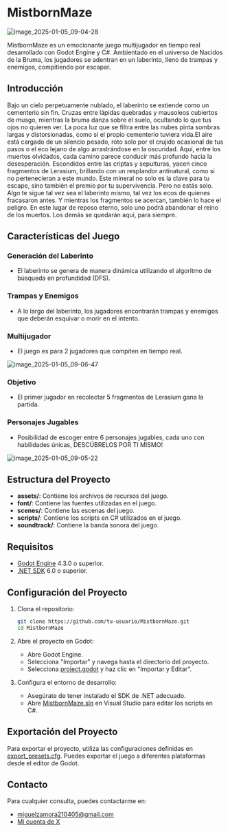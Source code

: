 # MistbornMaze

![image_2025-01-05_09-04-28](https://github.com/user-attachments/assets/6b1e08a8-47ef-4c1c-b1a8-c6e20e30d3d4)

MistbornMaze es un emocionante juego multijugador en tiempo real desarrollado con Godot Engine y C#. Ambientado en el universo de Nacidos de la Bruma, los jugadores se adentran en un laberinto, lleno de trampas y enemigos, compitiendo por escapar.

## Introducción

Bajo un cielo perpetuamente nublado, el laberinto se extiende como un cementerio sin fin. Cruzas entre lápidas quebradas y mausoleos cubiertos de musgo, mientras la bruma danza sobre el suelo, ocultando lo que tus ojos no quieren ver. La poca luz que se filtra entre las nubes pinta sombras largas y distorsionadas, como si el propio cementerio tuviera vida.El aire está cargado de un silencio pesado, roto solo por el crujido ocasional de tus pasos o el eco lejano de algo arrastrándose en la oscuridad. Aquí, entre los muertos olvidados, cada camino parece conducir más profundo hacia la desesperación.
Escondidos entre las criptas y sepulturas, yacen cinco fragmentos de Lerasium, brillando con un resplandor antinatural, como si no pertenecieran a este mundo. Este mineral no solo es la clave para tu escape, sino también el premio por tu supervivencia. Pero no estás solo. Algo te sigue tal vez sea el laberinto mismo, tal vez los ecos de quienes fracasaron antes. Y mientras los fragmentos se acercan, también lo hace el peligro. En este lugar de reposo eterno, solo uno podrá abandonar el reino de los muertos. Los demás se quedarán aquí, para siempre.

## Características del Juego

### Generación del Laberinto
- El laberinto se genera de manera dinámica utilizando el algoritmo de búsqueda en profundidad (DFS).

### Trampas y Enemigos
- A lo largo del laberinto, los jugadores encontrarán trampas y enemigos que deberán esquivar o morir en el intento.

### Multijugador
- El juego es para 2 jugadores que compiten en tiempo real.

![image_2025-01-05_09-06-47](https://github.com/user-attachments/assets/61736b0d-bccb-4d3c-a3fd-2d46efe9c8d2)

### Objetivo
- El primer jugador en recolectar 5 fragmentos de Lerasium gana la partida.

### Personajes Jugables
- Posibilidad de escoger entre 6 personajes jugables, cada uno con habilidades únicas, DESCÚBRELOS POR TI MISMO!

![image_2025-01-05_09-05-22](https://github.com/user-attachments/assets/bc61f652-37fc-497f-ac42-1f303bb7d6f3)

## Estructura del Proyecto

- **assets/**: Contiene los archivos de recursos del juego.
- **font/**: Contiene las fuentes utilizadas en el juego.
- **scenes/**: Contiene las escenas del juego.
- **scripts/**: Contiene los scripts en C# utilizados en el juego.
- **soundtrack/**: Contiene la banda sonora del juego.

## Requisitos

- [Godot Engine](https://godotengine.org/) 4.3.0 o superior.
- [.NET SDK](https://dotnet.microsoft.com/download) 6.0 o superior.

## Configuración del Proyecto

1. Clona el repositorio:
    ```sh
    git clone https://github.com/tu-usuario/MistbornMaze.git
    cd MistbornMaze
    ```

2. Abre el proyecto en Godot:
    - Abre Godot Engine.
    - Selecciona "Importar" y navega hasta el directorio del proyecto.
    - Selecciona [project.godot](http://_vscodecontentref_/0) y haz clic en "Importar y Editar".

3. Configura el entorno de desarrollo:
    - Asegúrate de tener instalado el SDK de .NET adecuado.
    - Abre [MistbornMaze.sln](http://_vscodecontentref_/1) en Visual Studio para editar los scripts en C#.

## Exportación del Proyecto

Para exportar el proyecto, utiliza las configuraciones definidas en [export_presets.cfg](http://_vscodecontentref_/2). Puedes exportar el juego a diferentes plataformas desde el editor de Godot.

## Contacto

Para cualquier consulta, puedes contactarme en:  
- [miguelzamora210405@gmail.com](mailto:miguelzamora210405@gmail.com)
- [Mi cuenta de X](https://x.com/andr_migue)
